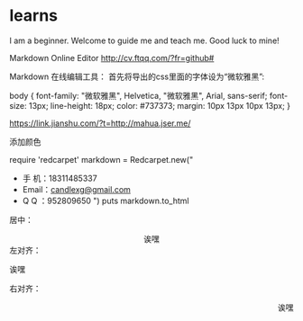 # learns
I am a beginner. Welcome to guide me and teach me.
Good luck to mine!

Markdown Online Editor
http://cv.ftqq.com/?fr=github#

Markdown 在线编辑工具：
首先将导出的css里面的字体设为“微软雅黑”:

body {
    font-family: "微软雅黑", Helvetica, "微软雅黑", Arial, sans-serif;
    font-size: 13px;
    line-height: 18px;
    color: #737373;
    margin: 10px 13px 10px 13px;
}

https://link.jianshu.com/?t=http://mahua.jser.me/

添加颜色

require 'redcarpet'
markdown = Redcarpet.new("
-  手  机：18311485337
-  Email：candlexg@gmail.com
-  Q  Q ：952809650
")
puts markdown.to_html


居中：
<center>诶嘿</center>
左对齐：
<p align="left">诶嘿</p>
右对齐：
<p align="right">诶嘿</p>
